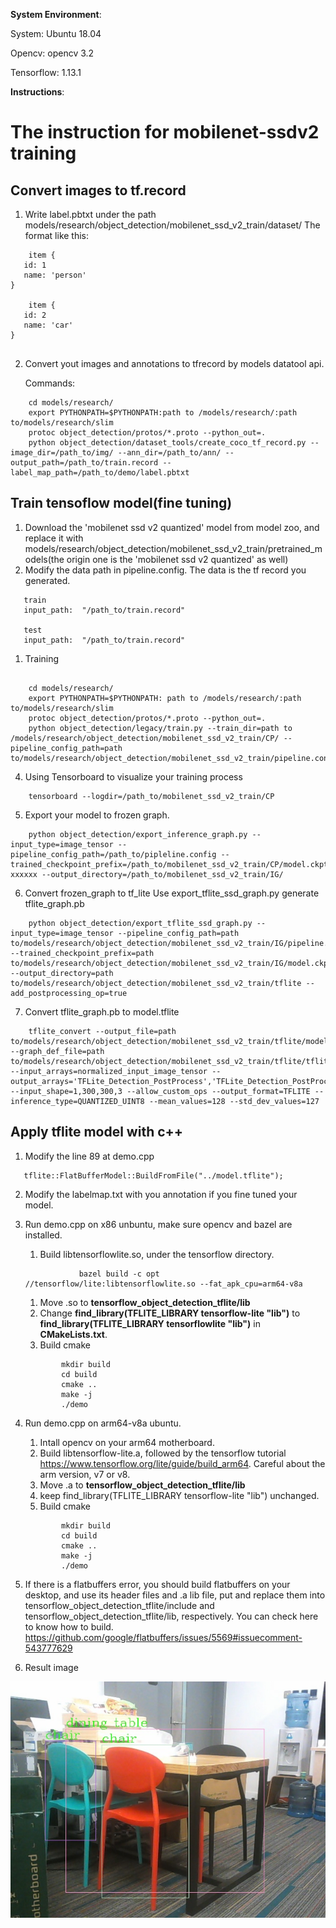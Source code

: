 **System Environment**:

System: Ubuntu 18.04

Opencv: opencv 3.2

Tensorflow: 1.13.1

**Instructions**:

# The instruction for mobilenet-ssdv2 training
## Convert images to tf.record
1. Write label.pbtxt under the path models/research/object_detection/mobilenet_ssd_v2_train/dataset/
   The format like this:
``` 
    item {
   id: 1
   name: 'person'
}
 
    item {
   id: 2
   name: 'car'
}


``` 

2. Convert yout images and annotations to tfrecord by models datatool api.

   Commands:
``` 
    cd models/research/
    export PYTHONPATH=$PYTHONPATH:path to /models/research/:path to/models/research/slim
    protoc object_detection/protos/*.proto --python_out=.
    python object_detection/dataset_tools/create_coco_tf_record.py --image_dir=/path_to/img/ --ann_dir=/path_to/ann/ --output_path=/path_to/train.record --label_map_path=/path_to/demo/label.pbtxt
```

## Train tensoflow model(fine tuning)

1. Download the 'mobilenet ssd v2 quantized' model from model zoo, and replace it with models/research/object_detection/mobilenet_ssd_v2_train/pretrained_models(the origin one is the 'mobilenet ssd v2 quantized' as well)
2. Modify the data path in pipeline.config. The data is the tf record you generated. 
 ```
    train
    input_path:  "/path_to/train.record"

    test
    input_path:  "/path_to/train.record"
```
1. Training
``` 
    
    cd models/research/
    export PYTHONPATH=$PYTHONPATH: path to /models/research/:path to/models/research/slim
    protoc object_detection/protos/*.proto --python_out=.
    python object_detection/legacy/train.py --train_dir=path to /models/research/object_detection/mobilenet_ssd_v2_train/CP/ --pipeline_config_path=path to/models/research/object_detection/mobilenet_ssd_v2_train/pipeline.config

```


4. Using Tensorboard to visualize your training process
```
    tensorboard --logdir=/path_to/mobilenet_ssd_v2_train/CP
```
5. Export your model to frozen graph.
```
    python object_detection/export_inference_graph.py --input_type=image_tensor --pipeline_config_path=/path_to/pipleline.config --trained_checkpoint_prefix=/path_to/mobilenet_ssd_v2_train/CP/model.ckpt-xxxxxx --output_directory=/path_to/mobilenet_ssd_v2_train/IG/
```
6. Convert frozen_graph to tf_lite
Use export_tflite_ssd_graph.py generate tflite_graph.pb  
```
    python object_detection/export_tflite_ssd_graph.py --input_type=image_tensor --pipeline_config_path=path to/models/research/object_detection/mobilenet_ssd_v2_train/IG/pipeline.config --trained_checkpoint_prefix=path to/models/research/object_detection/mobilenet_ssd_v2_train/IG/model.ckpt --output_directory=path to/models/research/object_detection/mobilenet_ssd_v2_train/tflite --add_postprocessing_op=true
```
7. Convert tflite_graph.pb to model.tflite
```
    tflite_convert --output_file=path to/models/research/object_detection/mobilenet_ssd_v2_train/tflite/model.tflite --graph_def_file=path to/models/research/object_detection/mobilenet_ssd_v2_train/tflite/tflite_graph.pb --input_arrays=normalized_input_image_tensor --output_arrays='TFLite_Detection_PostProcess','TFLite_Detection_PostProcess:1','TFLite_Detection_PostProcess:2','TFLite_Detection_PostProcess:3' --input_shape=1,300,300,3 --allow_custom_ops --output_format=TFLITE --inference_type=QUANTIZED_UINT8 --mean_values=128 --std_dev_values=127

```


## Apply tflite model with c++

1. Modify the line 89 at demo.cpp 
```
   tflite::FlatBufferModel::BuildFromFile("../model.tflite");
```
2. Modify the labelmap.txt with you annotation if you fine tuned your model.
3. Run demo.cpp on x86 unbuntu, make sure opencv and bazel are installed.
    1. Build libtensorflowlite.so, under the tensorflow directory.
    ```
                bazel build -c opt //tensorflow/lite:libtensorflowlite.so --fat_apk_cpu=arm64-v8a
    ```
    1. Move .so to **tensorflow_object_detection_tflite/lib**
    2. Change **find_library(TFLITE_LIBRARY tensorflow-lite "lib")** to **find_library(TFLITE_LIBRARY tensorflowlite "lib")** in **CMakeLists.txt**.
    3. Build cmake
    ```
            mkdir build
            cd build
            cmake ..
            make -j
            ./demo
    ```
4. Run demo.cpp on arm64-v8a ubuntu.
    1. Intall opencv on your arm64 motherboard.
    2. Build libtensorflow-lite.a, followed by the tensorflow tutorial https://www.tensorflow.org/lite/guide/build_arm64. Careful about the arm version, v7 or v8.
    3. Move .a to **tensorflow_object_detection_tflite/lib**
    4. keep find_library(TFLITE_LIBRARY tensorflow-lite "lib") unchanged.
    5. Build cmake
    ```
            mkdir build
            cd build
            cmake ..
            make -j
            ./demo
    ```
5. If there is a flatbuffers error, you should build flatbuffers on your desktop, and use its header files and .a lib file, put and replace them into tensorflow_object_detection_tflite/include and tensorflow_object_detection_tflite/lib, respectively. You can check here to know how to build. https://github.com/google/flatbuffers/issues/5569#issuecomment-543777629

5. Result image


![Screenshot](result.jpg)
